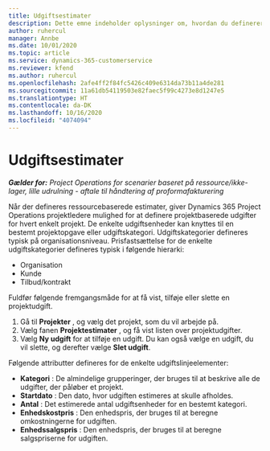```yaml
---
title: Udgiftsestimater
description: Dette emne indeholder oplysninger om, hvordan du definerer eller estimerer projektbaserede udgifter.
author: ruhercul
manager: Annbe
ms.date: 10/01/2020
ms.topic: article
ms.service: dynamics-365-customerservice
ms.reviewer: kfend
ms.author: ruhercul
ms.openlocfilehash: 2afe4ff2f84fc5426c409e6314da73b11a4de281
ms.sourcegitcommit: 11a61db54119503e82faec5f99c4273e8d1247e5
ms.translationtype: HT
ms.contentlocale: da-DK
ms.lasthandoff: 10/16/2020
ms.locfileid: "4074094"
---
```

# <a name="expense-estimates"></a>Udgiftsestimater
_**Gælder for:** Project Operations for scenarier baseret på ressource/ikke-lager, lille udrulning - aftale til håndtering af proformafakturering_

Når der defineres ressourcebaserede estimater, giver Dynamics 365 Project Operations projektledere mulighed for at definere projektbaserede udgifter for hvert enkelt projekt. De enkelte udgiftsenheder kan knyttes til en bestemt projektopgave eller udgiftskategori. Udgiftskategorier defineres typisk på organisationsniveau. Prisfastsættelse for de enkelte udgiftskategorier defineres typisk i følgende hierarki:

- Organisation
- Kunde
- Tilbud/kontrakt

Fuldfør følgende fremgangsmåde for at få vist, tilføje eller slette en projektudgift.

1. Gå til **Projekter** , og vælg det projekt, som du vil arbejde på.
2. Vælg fanen **Projektestimater** , og få vist listen over projektudgifter.
3. Vælg **Ny udgift** for at tilføje en udgift. Du kan også vælge en udgift, du vil slette, og derefter vælge **Slet udgift**.

Følgende attributter defineres for de enkelte udgiftslinjeelementer:

- **Kategori** : De almindelige grupperinger, der bruges til at beskrive alle de udgifter, der påløber et projekt.
- **Startdato** : Den dato, hvor udgiften estimeres at skulle afholdes.
- **Antal** : Det estimerede antal udgiftsenheder for en bestemt kategori.
- **Enhedskostpris** : Den enhedspris, der bruges til at beregne omkostningerne for udgiften.
- **Enhedssalgspris** : Den enhedspris, der bruges til at beregne salgspriserne for udgiften.

